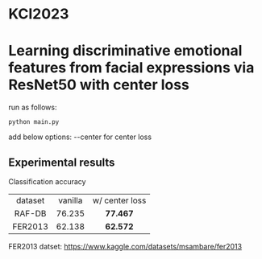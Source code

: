 # KCI2023

<h1>Learning discriminative emotional features from facial expressions via ResNet50 with center loss</h1>

run as follows:
```
python main.py
```
add below options:
--center for center loss


<h2>Experimental results</h2>
Classification accuracy

<table>
  <tr align='center'><td>dataset</td><td>vanilla</td><td>w/ center loss</td></tr>
  <tr align='center'><td>RAF-DB</td><td>76.235</td><td><b>77.467</b></td></tr>
  <tr align='center'><td>FER2013</td><td>62.138</td><td><b>62.572</b></td></tr>  
</table>

FER2013 datset: https://www.kaggle.com/datasets/msambare/fer2013
